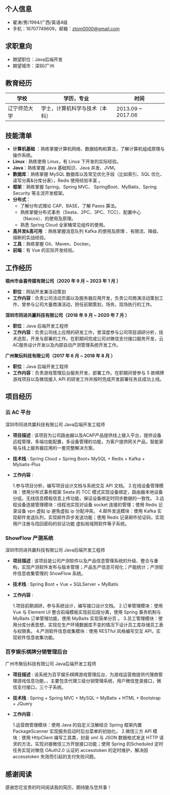 ## 个人信息

- 翟涛/男/1994/广西/英语4级
- 手机：18707749609，邮箱：ztom0000@gmail.com

## 求职意向

- 期望职位：Java后端开发
- 期望城市：深圳/广州

## 教育经历

| 学校         | 学历，专业     | 时间              |
| ------------ | -------------- | ----------------- |
| 辽宁师范大学     | 学士，计算机科学与技术（本科） | 2013.09 ~ 2017.06 |

## 技能清单

- **计算机基础** ：熟练掌握计算机网络、数据结构和算法，了解计算机组成原理与操作系统。
- **Linux** : 熟练使用 Linux，有 Linux 下开发的实际经验。
- **Java**：熟练掌握 Java 基础知识、Java 并发、JVM。
- **数据库**：熟练掌握 MySQL 数据库以及常见优化手段（比如索引、SQL 优化、读写分离&分库分表），Redis 使用经验丰富 。
- **框架**：熟练掌握 Spring、Spring MVC、 SpringBoot、MyBatis、Spring Security 等主流开发框架。
- **分布式**：
  - 了解分布式理论 CAP、BASE，了解 Paxos 算法。
  - 熟练掌握分布式事务（Seata、2PC、3PC、TCC）、配置中心（Nacos）、的使用及原理。
  - 熟悉 Spring Cloud 全家桶常见组件的使用。
- **高并发&高可用** ：熟练掌握消息队列 Kafka 的使用及原理 、有限流、降级、熔断的实战经验。
- **工具**：熟练掌握 Git、Maven、Docker。
- **前端**：有 Vue 的实际开发经验。

## 工作经历

**梧州市金喜传媒有限公司（2020 年 9 月 ~ 2023 年 1 月 ）**

- **职位**：网站开发兼活动策划
- **工作内容**：负责公司活动页面以及服务器应用开发，负责公司商演活动策划工作，曾参与公司大量商演活动，担任前期策划，场务，现场执行的工作。

**深圳市同进共赢科技有限公司（2018 年 9 月 ~ 2020 年 7 月 ）**

- **职位**：Java 后端开发工程师
- **工作内容**：负责公司线上应用的研发工作，曾深度参与公司项目调研分析，技术选型，开发与部署的工作。在职期间完成公司对微信支付接口服务开发，云AC服务设计开发以及内部自动产测管理系统开发工作。

**广州聚玩科技有限公司（2017 年 6 月 ~ 2018 年 8 月 ）**

- **职位**：Java 后端开发工程师
- **工作内容**：负责游戏管理后台服务开发，部署工作。在职期间曾参与 5 款棋牌游戏项目以及微信接入 API 的研发工作并按时完成开发部署任务且成功上线。

## 项目经历 

### 云 AC 平台 

深圳市同进共赢科技有限公司  Java后端开发工程师

- **项目描述** : 该项目为公司路由器以及ACAP产品提供线上接入平台，提供设备远程管理，多端功能配置，多设备管理的功能，为客户提供网关产品，智能家电与线上服务器应用的一套完整解决方案。

- **技术栈** : Spring Cloud + Spring Boot+ MySQL + Redis + Kafka + Mybatis-Plus 

- **工作内容** : 

  1.参与项目分析，编写项目设计文档与系统交互 API 文档。
  2.在线设备管理模块：使用分布式事务框架 Seata 的 TCC 模式实现设备绑定，路由器本地设备分组，无线信息模板信息上传功能，保证设备绑定时同步数据的一致性。
  3.远程设备连接管理模块：线程池实现对设备 socket 连接的管理；使用 Redis 记录设备 vpn 虚拟 ip 避免虚拟 ip 分配冲突。
  4.邮件发送模块：使用 Kafka 实现邮件发送队列，实现邮件异步发送功能；使用 Redis 记录邮件验证码，实现用户注册与找回密码的验证功能
  虚拟局域网软件等子系统。

###  ShowFlow  产测系统

深圳市同进共赢科技有限公司  Java后端开发工程师

- **项目描述** : 该项目是公司产测软件以及产品信息管理系统的升级、整合与重构，实现产测软件发布与版本管理；产品生产信息可视化；产能统计；产测软件信息收集管理的 ShowFlow 系统。

- **技术栈** : Spring Boot + Vue + SQLServer + MyBatis

- **工作内容** : 

  1.项目前期调研，参与系统设计，编写接口设计文档。
  2.订单管理模块：使用 Vue 与 Element UI 整合前端模板实现前后段分离，使用 Spring 事务机制与 MyBaits 订单管理功能，使用 MyBaits 实现简单分页 。
  3.员工管理模块：使用分库分表思想，实现在生产环境数据库不变的情况下设计员工库存储员工表与权限表。
  4.产测软件信息收集模块：使用 RESTful 风格编写交互 API，实现软件信息收集功能。

### 百亨娱乐棋牌分销管理后台

广州市聚玩科技有限公司  Java后端开发工程师

- **项目描述** : 该系统为百亨娱乐棋牌游戏管理后台，为游戏运营商提供代理商管理游戏信息功能，，主要包含代理三级分销管理系统，用户微信登录接口，微信支付接口，三个子系统。

- **技术栈** : Spring + Spring MVC + MySQL + MyBatis + HTML + Bootstrap + JQuery

- **工作内容** : 

  1.运营商管理模块：使用 Java 的自定义注解结合 Spring 框架内置 PackageScanner 实现服务启动时后台菜单的初始化。
  2.微信三方 API 模块：使用 HttpClient 编写工具类，封装 xml 与 JSON 数据格式发送 HTTP 请求的方法，实现对接微信三方开放接口功能；使用 Spring 的Scheduled 定时任务实现对微信 OAuth2.0 认证的 accesstoken 的定时维护，解决因 accesstoken 失效而引起的支付失败问题。

## 感谢阅读

感谢您花宝贵的时间阅读我的简历，期待能与您共事！

<div style="page-break-after: always;"></div>
